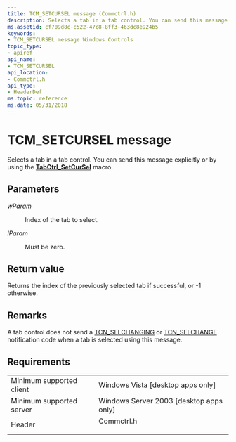 ```yaml
---
title: TCM_SETCURSEL message (Commctrl.h)
description: Selects a tab in a tab control. You can send this message explicitly or by using the TabCtrl\_SetCurSel macro.
ms.assetid: cf709d8c-c522-47c8-8ff3-463dc8e924b5
keywords:
- TCM_SETCURSEL message Windows Controls
topic_type:
- apiref
api_name:
- TCM_SETCURSEL
api_location:
- Commctrl.h
api_type:
- HeaderDef
ms.topic: reference
ms.date: 05/31/2018
---
```


# TCM\_SETCURSEL message

Selects a tab in a tab control. You can send this message explicitly or by using the [**TabCtrl\_SetCurSel**](/windows/desktop/api/Commctrl/nf-commctrl-tabctrl_setcursel) macro.

## Parameters

<dl> <dt>

*wParam* 
</dt> <dd>

Index of the tab to select.

</dd> <dt>

*lParam* 
</dt> <dd>Must be zero.</dd> </dl>

## Return value

Returns the index of the previously selected tab if successful, or -1 otherwise.

## Remarks

A tab control does not send a [TCN\_SELCHANGING](tcn-selchanging.md) or [TCN\_SELCHANGE](tcn-selchange.md) notification code when a tab is selected using this message.

## Requirements



|                                     |                                                                                       |
|-------------------------------------|---------------------------------------------------------------------------------------|
| Minimum supported client<br/> | Windows Vista \[desktop apps only\]<br/>                                        |
| Minimum supported server<br/> | Windows Server 2003 \[desktop apps only\]<br/>                                  |
| Header<br/>                   | <dl> <dt>Commctrl.h</dt> </dl> |



 

 





